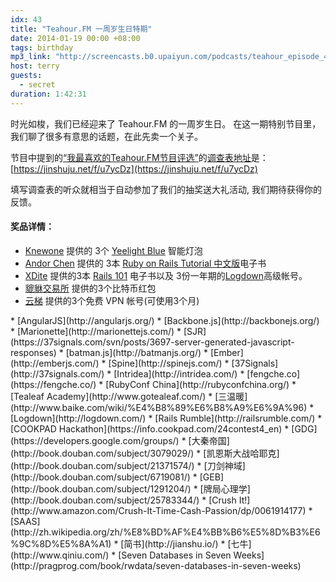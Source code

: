 ```yaml
---
idx: 43
title: "Teahour.FM 一周岁生日特期"
date: 2014-01-19 00:00 +08:00
tags: birthday
mp3_link: "http://screencasts.b0.upaiyun.com/podcasts/teahour_episode_43.m4a"
host: terry
guests:
  - secret
duration: 1:42:31
---
```


时光如梭，我们已经迎来了 Teahour.FM 的一周岁生日。
在这一期特别节目里，我们聊了很多有意思的话题，在此先卖一个关子。

节目中提到的[“我最喜欢的Teahour.FM节目评选”](https://jinshuju.net/f/u7ycDz)的[调查表地址](https://jinshuju.net/f/u7ycDz)是：[https://jinshuju.net/f/u7ycDz](https://jinshuju.net/f/u7ycDz)

填写调查表的听众就相当于自动参加了我们的抽奖送大礼活动,
我们期待获得你的反馈。

#### 奖品详情：

* [Knewone](http://knewone.com/) 提供的 3个 [Yeelight Blue](http://knewone.com/things/yeelight-blue) 智能灯泡
* [Andor Chen](http://weibo.com/andor27) 提供的 3本 [Ruby on Rails Tutorial 中文版](http://railstutorial-china.org/)电子书
* [XDite](http://blog.xdite.net/) 提供的3本 [Rails 101](https://leanpub.com/rails-101) 电子书以及 3份一年期的[Logdown](http://logdown.com/)高级帐号。
* [貔貅交易所](https://peatio.com/) 提供的3个比特币红包
* [云梯](https://www.ytvpn.com/) 提供的3个免费 VPN 帐号(可使用3个月)

<section class="notes" markdown="1">
* [AngularJS](http://angularjs.org/)
* [Backbone.js](http://backbonejs.org/)
* [Marionette](http://marionettejs.com/)
* [SJR](https://37signals.com/svn/posts/3697-server-generated-javascript-responses)
* [batman.js](http://batmanjs.org/)
* [Ember](http://emberjs.com/)
* [Spine](http://spinejs.com/)
* [37Signals](http://37signals.com/)
* [Intridea](http://intridea.com/)
* [fengche.co](https://fengche.co/)
* [RubyConf China](http://rubyconfchina.org/)
* [Tealeaf Academy](http://www.gotealeaf.com/)
* [三温暖](http://www.baike.com/wiki/%E4%B8%89%E6%B8%A9%E6%9A%96)
* [Logdown](http://logdown.com/)
* [Rails Rumble](http://railsrumble.com/)
* [COOKPAD Hackathon](https://info.cookpad.com/24contest4_en)
* [GDG](https://developers.google.com/groups/)
* [大秦帝国](http://book.douban.com/subject/3079029/)
* [凯恩斯大战哈耶克](http://book.douban.com/subject/21371574/)
* [刀剑神域](http://book.douban.com/subject/6719081/)
* [GEB](http://book.douban.com/subject/1291204/)
* [牌局心理学](http://book.douban.com/subject/25783344/)
* [Crush It!](http://www.amazon.com/Crush-It-Time-Cash-Passion/dp/0061914177)
* [SAAS](http://zh.wikipedia.org/zh/%E8%BD%AF%E4%BB%B6%E5%8D%B3%E6%9C%8D%E5%8A%A1)
* [简书](http://jianshu.io/)
* [七牛](http://www.qiniu.com/)
* [Seven Databases in Seven Weeks](http://pragprog.com/book/rwdata/seven-databases-in-seven-weeks)
</section>
